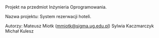 Projekt na przedmiot Inżynieria Oprogramowania.

Nazwa projektu: System rezerwacji hoteli.

Autorzy:
Mateusz Miotk (mmiotk@sigma.ug.edu.pl)
Sylwia Kaczmarczyk
Michał Kulesz

